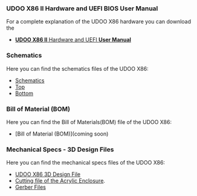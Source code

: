 ### UDOO X86 II Hardware and UEFI BIOS User Manual

For a complete explanation of the UDOO X86 hardware you can download the  
* [**UDOO X86 II** Hardware and UEFI **User Manual**](http://download.udoo.org/files/UDOO_X86/Doc/UDOO_X86II_MANUAL_Rel.2.0.pdf)

### Schematics

Here you can find the schematics files of the UDOO X86:
* [Schematics](http://download.udoo.org/files/UDOO_X86/schematics/UDOOX86II_revI_schematics.pdf)
* [Top](http://download.udoo.org/files/UDOO_X86/schematics/UDOOX86II_revI_top_P0B02I11.pdf)
* [Bottom](http://download.udoo.org/files/UDOO_X86/schematics/UDOOX86II_revI_bottom_P0B02I21.pdf)

### Bill of Material (BOM)

Here you can find the Bill of Materials(BOM) file of the UDOO X86:
* [Bill of Material (BOM)](coming soon)

### Mechanical Specs - 3D Design Files

Here you can find the mechanical specs files of the UDOO X86:
* [UDOO X86 3D Design File](http://download.udoo.org/files/UDOO_X86/mechanical_specs/udoo_x86_3d_model_revH.zip)
* [Cutting file of the Acrylic Enclosure](http://download.udoo.org/files/UDOO_X86/mechanical_specs/UDOO_X86_Acrylic_Enclosure.zip).
* [Gerber Files](http://download.udoo.org/files/UDOO_X86/mechanical_specs/udoo_x86ii_gerber_revI.zip)
